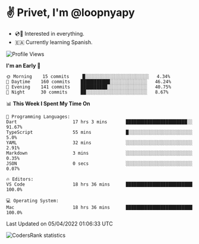 # ✌️ Privet, I'm @loopnyapy

- 💿📀 Interested in everything.
- 🇪🇦 Currently learning Spanish.

<!--START_SECTION:waka-->
![Profile Views](http://img.shields.io/badge/Profile%20Views-8-blue)

**I'm an Early 🐤** 

```text
🌞 Morning    15 commits     █░░░░░░░░░░░░░░░░░░░░░░░░   4.34% 
🌆 Daytime    160 commits    ███████████░░░░░░░░░░░░░░   46.24% 
🌃 Evening    141 commits    ██████████░░░░░░░░░░░░░░░   40.75% 
🌙 Night      30 commits     ██░░░░░░░░░░░░░░░░░░░░░░░   8.67%

```


📊 **This Week I Spent My Time On** 

```text
💬 Programming Languages: 
Dart                     17 hrs 3 mins       ███████████████████████░░   91.67% 
TypeScript               55 mins             █░░░░░░░░░░░░░░░░░░░░░░░░   5.0% 
YAML                     32 mins             ░░░░░░░░░░░░░░░░░░░░░░░░░   2.91% 
Markdown                 3 mins              ░░░░░░░░░░░░░░░░░░░░░░░░░   0.35% 
JSON                     0 secs              ░░░░░░░░░░░░░░░░░░░░░░░░░   0.07%

🔥 Editors: 
VS Code                  18 hrs 36 mins      █████████████████████████   100.0%

💻 Operating System: 
Mac                      18 hrs 36 mins      █████████████████████████   100.0%

```


 Last Updated on 05/04/2022 01:06:33 UTC
<!--END_SECTION:waka-->

![CodersRank statistics](https://cr-ss-service.azurewebsites.net/api/ScreenShot?widget=summary&username=loopnyapy)
